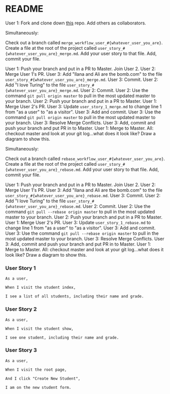 # README

User 1: Fork and clone down [this](https://github.com/icorson3/rebase_playground) repo. Add others as collaborators. 

Simultaneously:

Check out a branch called `merge_workflow_user_#{whatever_user_you_are}`.
Create a file at the root of the project called `user_story_#{whatever_user_you_are}_merge.md`.
Add your user story to that file.
Add, commit your file.

User 1: Push your branch and put in a PR to Master. Join User 2.
User 2: Merge User 1's PR.
User 3: Add "Ilana and Ali are the bomb.com" to the file `user_story_#{whatever_user_you_are}_merge.md`.
User 3: Commit.
User 2: Add "I love Turing" to the file `user_story_#{whatever_user_you_are}_merge.md`.
User 2: Commit.
User 2: Use the command `git pull origin master` to pull in the most updated master to your branch.
User 2: Push your branch and put in a PR to Master.
User 1: Merge User 2's PR.
User 3: Update `user_story_1_merge.md` to change line 1 from "as a user" to "as a visitor".
User 3: Add and commit.
User 3: Use the command `git pull origin master` to pull in the most updated master to your branch.
User 3: Resolve Merge Conflicts.
User 3: Add, commit and push your branch and put PR in to Master.
User 1: Merge to Master.
All: checkout master and look at your git log...what does it look like? Draw a diagram to show this.

Simultaneously:

Check out a branch called `rebase_workflow_user_#{whatever_user_you_are}`.
Create a file at the root of the project called `user_story_#{whatever_user_you_are}_rebase.md`.
Add your user story to that file.
Add, commit your file.

User 1: Push your branch and put in a PR to Master. Join User 2.
User 2: Merge User 1's PR.
User 3: Add "Ilana and Ali are tbe bomb.com" to the file `user_story_#{whatever_user_you_are}_rebase.md`.
User 3: Commit.
User 2: Add "I love Turing" to the file `user_story_#{whatever_user_you_are}_rebase.md`.
User 2: Commit.
User 2: Use the command `git pull --rebase origin master` to pull in the most updated master to your branch.
User 2: Push your branch and put in a PR to Master.
User 1: Merge User 2's PR.
User 3: Update `user_story_1_rebase.md` to change line 1 from "as a user" to "as a visitor".
User 3: Add and commit.
User 3: Use the command `git pull --rebase origin master` to pull in the most updated master to your branch.
User 3: Resolve Merge Conflicts.
User 3: Add, commit and push your branch and put PR in to Master.
User 1: Merge to Master.
All: checkout master and look at your git log...what does it look like? Draw a diagram to show this.

### User Story 1

```
As a user,

When I visit the student index,

I see a list of all students, including their name and grade.
```


### User Story 2

```
As a user,

When I visit the student show,

I see one student, including their name and grade.
```

### User Story 3

```
As a user,

When I visit the root page,

And I click "Create New Student",

I am on the new student form.
```
